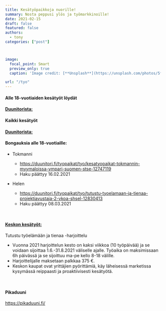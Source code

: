 ```yaml
---
title: Kesätyöpaikkoja nuorille!
summary: Nosta peppusi ylös ja työmarkkinoille!
date: 2021-02-15
draft: false
featured: false
authors:
  - tony
categories: ["post"]



image:
  focal_point: Smart
  preview_only: true
  caption: 'Image credit: [**Unsplash**](https://unsplash.com/photos/5fNmWej4tAA)'

url: "/tyo"
---
```

#### Alle 18-vuotiaiden kesätyöt löydät  
#### [Duunitorista:](https://duunitori.fi/tyopaikat?filter_work_relation=summer_job&order_by=search_rank&alue=P%C3%A4%C3%A4kaupunkiseutu&filter_age_group=below_18&haku=&filter_age_group=below_18)

#### Kaikki kesätyöt
#### [Duunitorista:](https://duunitori.fi/kesatyo?haku=&alue=P%C3%A4%C3%A4kaupunkiseutu#location-results)

#### Bongauksia alle 18-vuotiaille:
- Tokmanni  
  - https://duunitori.fi/tyopaikat/tyo/kesatyopaikat-tokmannin-myymaloissa-ympari-suomen-stse-12747119
  - Haku päättyy 16.02.2021

- Helen
  - https://duunitori.fi/tyopaikat/tyo/tutustu-tyoelamaan-ja-tienaa-projektiavustaja-2-vkoa-shsel-12830413  
  - Haku päättyy 08.03.2021

<br>

#### [Keskon kesätyöt:](https://www.kesko.fi/tyopaikat/opiskelijoille-ja-vastavalmistuneille/tutustu-tyoelamaan-ja-tienaa--harjoittelu/)
Tutustu työelämään ja tienaa -harjoittelu
- Vuonna 2021 harjoittelun kesto on kaksi viikkoa (10 työpäivää) ja se voidaan sijoittaa 1.6.-31.8.2021 väliselle ajalle. Työaika on maksimissaan 6h päivässä ja se sijoittuu ma-pe kello 8-18 välille.
- Harjoittelijalle maksetaan palkkaa 375 €.
- Keskon kaupat ovat yrittäjien pyörittämiä, käy läheisessä marketissa kysymässä reippaasti ja proaktiivisesti kesätyötä.

<br>

#### Pikaduuni
https://pikaduuni.fi/


